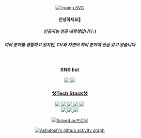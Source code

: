 <div align=center>
<a href="https://git.io/typing-svg"><img src="https://readme-typing-svg.demolab.com?font=Fira+Code&weight=600&pause=1000&center=%EC%A7%84%EC%8B%A4&vCenter=%EC%A7%84%EC%8B%A4&width=435&lines=Hi%2C+I'm+danbi" alt="Typing SVG" /></a>
 <br>
 
<div align=center>
<h4 align="center"> 안녕하세요🙌</h4>
<h5 align="center"> 인공지능 전공 대학생입니다 :) </h5>
<h5 align="center"> 여러 분야를 경험하고 있지만, CV와 자연어 처리 분야에 관심 갖고 있습니다 </h5>
 <br>

<h3 align="center"> SNS list</h3>
<div align=center>
<a href="https://www.instagram.com/sweetb_k/">
<img src="https://img.shields.io/badge/Instagram-E4405F?style=for-the-badge&logo=Instagram&logoColor=white">
<a href=https://blog.naver.com/danbi_0805>
<img src="https://img.shields.io/badge/Naver Blog-03C75A?style=for-the-badge&logo=Naver Blog&logoColor=white">
<br>


<h3 align="center"> ⚒️Tech Stack⚒️</h3>

<div align=center>
<img src="https://img.shields.io/badge/Python-3776AB?style=for-the-badge&logo=Python&logoColor=white">
<img src="https://img.shields.io/badge/c++-00599C?style=for-the-badge&logo=c%2B%2B&logoColor=white">
<img src="https://img.shields.io/badge/java-007396?style=for-the-badge&logo=java&logoColor=white"> 
<img src="https://img.shields.io/badge/github-181717?style=for-the-badge&logo=github&logoColor=white">
<img src="https://img.shields.io/badge/Atom-66595C?style=for-the-badge&logo=Atom&logoColor=white">

 <br>

<div align=center>
<img src="https://img.shields.io/badge/Android Studio-3DDC84?style=for-the-badge&logo=Android Studio&logoColor=white">
<img src="https://img.shields.io/badge/Visual Studio-5C2D91?style=for-the-badge&logo=Visual Studio&logoColor=white">
<img src="https://img.shields.io/badge/Sublime Text-FF9800?style=for-the-badge&logo=Sublime Texto&logoColor=white">
 <br>
 
 
[![Solved.ac프로필](http://mazassumnida.wtf/api/v2/generate_badge?boj=dankku)](https://solved.ac/dankku)
  <br/>
 
[![Ashutosh's github activity graph](https://github-readme-activity-graph.cyclic.app/graph?username=sweetbii&theme=dracula)](https://github.com/sweetbii/github-readme-activity-graph)
   <br/>
